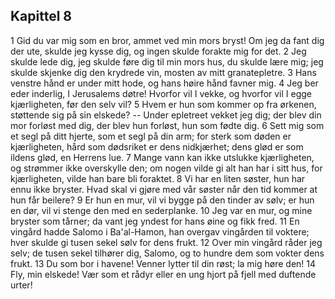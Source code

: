 ## Kapittel 8

1 Gid du var mig som en bror, ammet ved min mors bryst! Om jeg da fant dig der ute, skulde jeg kysse dig, og ingen skulde forakte mig for det. 
2 Jeg skulde lede dig, jeg skulde føre dig til min mors hus, du skulde lære mig; jeg skulde skjenke dig den krydrede vin, mosten av mitt granatepletre. 
3 Hans venstre hånd er under mitt hode, og hans høire hånd favner mig. 
4 Jeg ber eder inderlig, I Jerusalems døtre! Hvorfor vil I vekke, og hvorfor vil I egge kjærligheten, før den selv vil? 
5 Hvem er hun som kommer op fra ørkenen, støttende sig på sin elskede? -- Under epletreet vekket jeg dig; der blev din mor forløst med dig, der blev hun forløst, hun som fødte dig. 
6 Sett mig som et segl på ditt hjerte, som et segl på din arm; for sterk som døden er kjærligheten, hård som dødsriket er dens nidkjærhet; dens glød er som ildens glød, en Herrens lue. 
7 Mange vann kan ikke utslukke kjærligheten, og strømmer ikke overskylle den; om nogen vilde gi alt han har i sitt hus, for kjærligheten, vilde han bare bli foraktet. 
8 Vi har en liten søster, hun har ennu ikke bryster. Hvad skal vi gjøre med vår søster når den tid kommer at hun får beilere? 
9 Er hun en mur, vil vi bygge på den tinder av sølv; er hun en dør, vil vi stenge den med en sederplanke. 
10 Jeg var en mur, og mine bryster som tårner; da vant jeg yndest for hans øine og fikk fred. 
11 En vingård hadde Salomo i Ba'al-Hamon, han overgav vingården til voktere; hver skulde gi tusen sekel sølv for dens frukt. 
12 Over min vingård råder jeg selv; de tusen sekel tilhører dig, Salomo, og to hundre dem som vokter dens frukt. 
13 Du som bor i havene! Venner lytter til din røst; la mig høre den! 
14 Fly, min elskede! Vær som et rådyr eller en ung hjort på fjell med duftende urter!